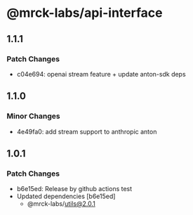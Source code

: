 # @mrck-labs/api-interface

## 1.1.1

### Patch Changes

- c04e694: openai stream feature + update anton-sdk deps

## 1.1.0

### Minor Changes

- 4e49fa0: add stream support to anthropic anton

## 1.0.1

### Patch Changes

- b6e15ed: Release by github actions test
- Updated dependencies [b6e15ed]
  - @mrck-labs/utils@2.0.1
